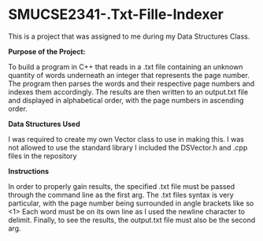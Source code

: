 # SMUCSE2341-.Txt-Fille-Indexer
This is a project that was assigned to me during my Data Structures Class.

<b>Purpose of the Project:</b>

To build a program in C++ that reads in a .txt file containing an unknown quantity of words underneath an integer that represents the page number. 
The program then parses the words and their respective page numbers and indexes them accordingly. 
The results are then written to an output.txt file and displayed in alphabetical order, with the page numbers in ascending order.

<b>Data Structures Used</b>

I was required to create my own Vector class to use in making this. I was not allowed to use the standard library <vector>
I included the DSVector.h and .cpp files in the repository

<b>Instructions</b>

In order to properly gain results, the specified .txt file must be passed through the command line as the first arg.
The .txt files syntax is very particular, with the page number being surrounded in angle brackets like so <1>
Each word must be on its own line as I used the newline character to delimit.
Finally, to see the results, the output.txt file must also be the second arg.

